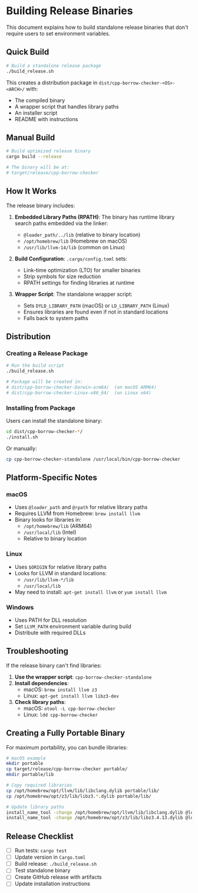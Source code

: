 # Building Release Binaries

This document explains how to build standalone release binaries that don't require users to set environment variables.

## Quick Build

```bash
# Build a standalone release package
./build_release.sh
```

This creates a distribution package in `dist/cpp-borrow-checker-<OS>-<ARCH>/` with:
- The compiled binary
- A wrapper script that handles library paths
- An installer script
- README with instructions

## Manual Build

```bash
# Build optimized release binary
cargo build --release

# The binary will be at:
# target/release/cpp-borrow-checker
```

## How It Works

The release binary includes:

1. **Embedded Library Paths (RPATH)**: The binary has runtime library search paths embedded via the linker:
   - `@loader_path/../lib` (relative to binary location)
   - `/opt/homebrew/lib` (Homebrew on macOS)
   - `/usr/lib/llvm-14/lib` (common on Linux)

2. **Build Configuration**: `.cargo/config.toml` sets:
   - Link-time optimization (LTO) for smaller binaries
   - Strip symbols for size reduction
   - RPATH settings for finding libraries at runtime

3. **Wrapper Script**: The standalone wrapper script:
   - Sets `DYLD_LIBRARY_PATH` (macOS) or `LD_LIBRARY_PATH` (Linux)
   - Ensures libraries are found even if not in standard locations
   - Falls back to system paths

## Distribution

### Creating a Release Package

```bash
# Run the build script
./build_release.sh

# Package will be created in:
# dist/cpp-borrow-checker-Darwin-arm64/  (on macOS ARM64)
# dist/cpp-borrow-checker-Linux-x86_64/  (on Linux x64)
```

### Installing from Package

Users can install the standalone binary:

```bash
cd dist/cpp-borrow-checker-*/
./install.sh
```

Or manually:

```bash
cp cpp-borrow-checker-standalone /usr/local/bin/cpp-borrow-checker
```

## Platform-Specific Notes

### macOS

- Uses `@loader_path` and `@rpath` for relative library paths
- Requires LLVM from Homebrew: `brew install llvm`
- Binary looks for libraries in:
  - `/opt/homebrew/lib` (ARM64)
  - `/usr/local/lib` (Intel)
  - Relative to binary location

### Linux

- Uses `$ORIGIN` for relative library paths
- Looks for LLVM in standard locations:
  - `/usr/lib/llvm-*/lib`
  - `/usr/local/lib`
- May need to install: `apt-get install llvm` or `yum install llvm`

### Windows

- Uses PATH for DLL resolution
- Set `LLVM_PATH` environment variable during build
- Distribute with required DLLs

## Troubleshooting

If the release binary can't find libraries:

1. **Use the wrapper script**: `cpp-borrow-checker-standalone`
2. **Install dependencies**: 
   - macOS: `brew install llvm z3`
   - Linux: `apt-get install llvm libz3-dev`
3. **Check library paths**:
   - macOS: `otool -L cpp-borrow-checker`
   - Linux: `ldd cpp-borrow-checker`

## Creating a Fully Portable Binary

For maximum portability, you can bundle libraries:

```bash
# macOS example
mkdir portable
cp target/release/cpp-borrow-checker portable/
mkdir portable/lib

# Copy required libraries
cp /opt/homebrew/opt/llvm/lib/libclang.dylib portable/lib/
cp /opt/homebrew/opt/z3/lib/libz3.*.dylib portable/lib/

# Update library paths
install_name_tool -change /opt/homebrew/opt/llvm/lib/libclang.dylib @loader_path/lib/libclang.dylib portable/cpp-borrow-checker
install_name_tool -change /opt/homebrew/opt/z3/lib/libz3.4.13.dylib @loader_path/lib/libz3.4.13.dylib portable/cpp-borrow-checker
```

## Release Checklist

- [ ] Run tests: `cargo test`
- [ ] Update version in `Cargo.toml`
- [ ] Build release: `./build_release.sh`
- [ ] Test standalone binary
- [ ] Create GitHub release with artifacts
- [ ] Update installation instructions